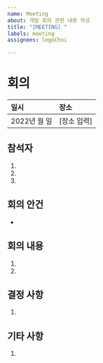 ```yaml
---
name: Meeting
about: 개발 회의 관련 내용 작성
title: "[MEETING] "
labels: meeting
assignees: legoChoi

---
```


# **회의**

| 일시         | 장소        |
| :----------- | :----------- |
| 2022년 월 일 | [장소 입력] |

## **참석자**

1.
2.
3.

## **회의 안건**

-

## **회의 내용**

1.
2.

## **결정 사항**

1.

## **기타 사항**

1.

